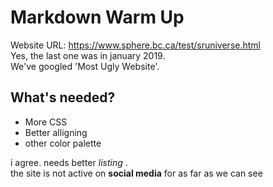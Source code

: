 
# Markdown Warm Up
Website URL: https://www.sphere.bc.ca/test/sruniverse.html  
Yes, the last one was in january 2019.  
We've googled 'Most Ugly Website'.  

## What's needed? 
- More CSS
- Better alligning
- other color palette


i agree. needs better *listing* .  
the site is not active on **social media** for as far as we can see


